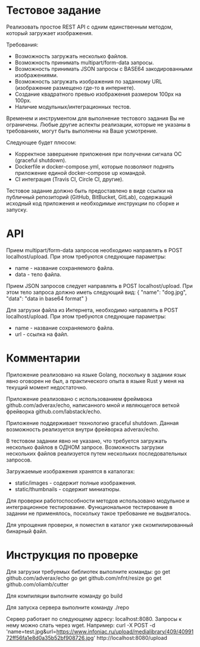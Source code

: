 # Тестовое задание
Реализовать простое REST API с одним единственным методом, который загружает изображения.

Требования:
- Возможность загружать несколько файлов.
- Возможность принимать multipart/form-data запросы.
- Возможность принимать JSON запросы с BASE64 закодированными изображениями.
- Возможность загружать изображения по заданному URL (изображение размещено где-то в интернете).
- Создание квадратного превью изображения размером 100px на 100px.
- Наличие модульных/интеграционных тестов.

Временем и инструментом для выполнение тестового задания Вы не ограничены. Любые другие аспекты реализации, которые не указаны в требованиях, могут быть выполнены на Ваше усмотрение.

Следующее будет плюсом:
- Корректное завершение приложения при получении сигнала ОС (graceful shutdown).
- Dockerfile и docker-compose.yml, которые позволяют поднять приложение единой docker-compose up командой.
- CI интеграция (Travis CI, Circle CI, другие).

Тестовое задание должно быть предоставлено в виде ссылки на публичный репозиторий (GitHub, BitBucket, GitLab), содержащий исходный код приложения и необходимые инструкции по сборке и запуску.
 
# API
Прием multipart/form-data запросов необходимо направлять в POST localhost/upload. При этом требуются следующие параметры:
* name - название сохраняемого файла.
* data - тело файла.

Прием JSON запросов следует направлять в POST localhost/upload. При этом тело запроса должно иметь следующий вид:
{
  "name": "dog.jpg",
  "data": "data in base64 format"
}

Для загрузки файла из Интернета, необходимо направлять в POST localhost/upload. При этом требуются следующие параметры:
* name - название сохраняемого файла.
* url - ссылка на файл.

# Комментарии
Приложение реализовано на языке Golang, поскольку в задании язык явно оговорен не был, а практического опыта в языке Rust у меня на текущий момент недостаточно. 

Приложение реализовано с использованием фреймвока github.com/adverax/echo, написанного мной и являющегося веткой фрейворка github.com/labstack/echo.

Приложение поддерживает технологию graceful shutdown. Данная возможность реализуется внутри фрейворка adverax/echo.

В тестовом задании явно не указано, что требуется загружать несколько файлов в ОДНОМ запросе. Возможность загрузки нескольких файлов реализуется путем нескольких последовательных запросов.

Загружаемые изображения хранятся в каталогах:
* static/images - содержит полные изображения.
* static/thumbnails - содержит миниатюры.

Для проверки работоспособности методов использовано модульное и интеграционное тестирование. Функциональное тестирование в задании не применялось, поскольку такое требование не выдвигалось.

Для упрощения проверки, я поместил в каталог уже скомпилированный бинарный файл. 

# Инструкция по проверке
Для загрузки требуемых библиотек выполните команды:
    go get github.com/adverax/echo
    go get github.com/nfnt/resize
    go get github.com/oliamb/cutter
  
Для компиляции выполните команду 
    go build

Для запуска сервера выполните команду 
    ./repo
     
Сервер работает по следующему адресу: localhost:8080. Запросы к нему можно слать через wget. Например:
    curl -X POST -d 'name=test.jpg&url=https://www.infoniac.ru/upload/medialibrary/409/4099172ff56fa1e8d0a35b52bf908726.jpg' http://localhost:8080/upload
